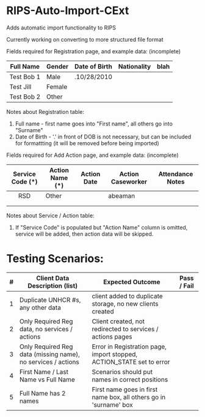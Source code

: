 # RIPS-Auto-Import-CExt
Adds automatic import functionality to RIPS

Currently working on converting to more structured file format

Fields required for Registration page, and example data: (incomplete)

| Full Name | Gender | Date of Birth | Nationality | blah |
|-----------|--------|---------------|-------------|------|
|Test Bob 1 | Male   |  .10/28/2010  |             |      |
|Test Jill  | Female |               |             |      |
|Test Bob 2 | Other  |               |             |      |

Notes about Registration table:
1) Full name - first name goes into "First name", all others go into "Surname"
2) Date of Birth - '.' in front of DOB is not necessary, but can be included for formattting (it will be removed before being imported)

Fields required for Add Action page, and example data: (incomplete)

| Service Code (*) | Action Name (*) | Action Date | Action Caseworker | Attendance Notes |
|:----------------:|-----------------|-------------|-------------------|------------------|
|        RSD       | Other           |             | abeaman           |                  |
|                  |                 |             |                   |                  |
|                  |                 |             |                   |                  |

Notes about Service / Action table:
1) If "Service Code" is populated but "Action Name" column is omitted, service will be added, then action data will be skipped.

# Testing Scenarios:
|#| Client Data Description (list) |Expected Outcome| Pass / Fail |
|-|------------------------------|----------------|-------------|
|1|Duplicate UNHCR #s, any other data|client added to duplicate storage, no new clients created||
|2|Only Required Reg data, no services / actions|Client created, not redirected to services / actions pages||
|3|Only Required Reg data (missing name), no services / actions|Error in Registration page, import stopped, ACTION_STATE set to error||
|4|First Name / Last Name vs Full Name|Scenarios should put names in correct positions||
|5|Full Name has 2 names|First name goes in first name box, all others go in 'surname' box||
